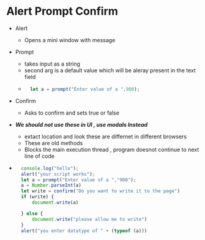 # Alert Prompt Confirm

- Alert
    - Opens a mini window with message
- Prompt 
    - takes input as a string
    - second arg is a default value which will be aleray present in the text field
    - ```js
        let a = prompt("Enter value of a ",900); 
        ```
- Confirm
    - Asks to confirm and sets true or false
    
- ***We should not use these in UI , use modals Instead***
    - extact location and look these are differnet in different browsers
    - These are old methods
    - Blocks the main execution thread , program doesnot continue to next line of code

- ```js
    console.log("hello");
    alert("your script works");
    let a = prompt("Enter value of a ","900");
    a = Number.parseInt(a)
    let write = confirm("Do you want to write it to the page")
    if (write) {
        document.write(a)

    } else {
        document.write("please allow me to write")
    }
    alert("you enter datatype of " + (typeof (a)))
    ```